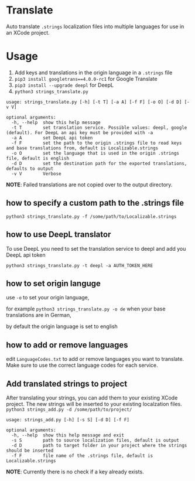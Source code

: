 # Translate
Auto translate `.strings` localization files into multiple languages for use in an XCode project.

# Usage
1. Add keys and translations in the origin language in a `.strings` file
2. `pip3 install googletrans==4.0.0-rc1` for Google Translate
3. `pip3 install --upgrade deepl` for DeepL
4. `python3 strings_translate.py`
```
usage: strings_translate.py [-h] [-t T] [-a A] [-f F] [-o O] [-d D] [-v V] 

optional arguments:
  -h, --help  show this help message
  -t T        set translation service. Possible values: deepl, google (default). For DeepL an api key must be provided with -a
  -a A        set DeepL api token
  -f F        set the path to the origin .strings file to read keys and base translations from, default is Localizable.strings
  -o O        set the language that is used in the origin .strings file, default is english
  -d D		  set the destination path for the exported translations, defaults to output
  -v V        Verbose
```

**NOTE**: Failed translations are not copied over to the output directory.

## how to specify a custom path to the .strings file
`python3 strings_translate.py -f /some/path/to/Localizable.strings`

## how to use DeepL translator
To use DeepL you need to set the translation service to deepl and add you DeepL api token

`python3 strings_translate.py -t deepl -a AUTH_TOKEN_HERE`

## how to set origin languge
use `-o` to set your origin language,

for example `python3 strings_translate.py -o de` when your base translations are in German,

by default the origin language is set to english

## how to add or remove languages
edit `LanguageCodes.txt` to add or remove languages you want to translate. Make sure to use the correct language codes for each service.

## Add translated strings to project
After translating your strings, you can add them to your existing XCode project. The new strings will be inserted to your existing localzation files.
`python3 strings_add.py -d /some/path/to/project/`

```
usage: strings_add.py [-h] [-s S] [-d D] [-f F]

optional arguments:
  -h, --help  show this help message and exit
  -s S        path to source localization files, default is output
  -d D        path to target folder in your project where the strings should be inserted
  -f F        file name of the .strings file, default is Localizable.strings
```

**NOTE**: Currently there is no check if a key already exists.
